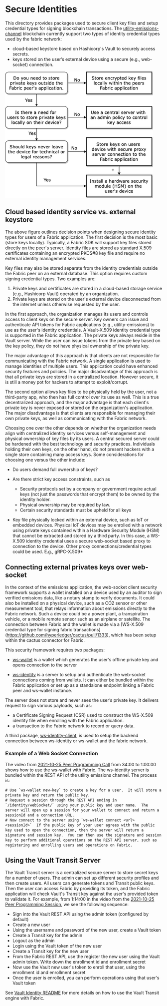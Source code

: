# Secure Identities
This directory provides packages used to secure client key files and setup credential types for signing blockchain transactions. The [utility-emissions-channel](../utility-emissions-channel) blockchain currently support two types of identity credential types used by the fabric network:
* cloud-based keystore based on Hashicorp's Vault to securely access secrets.
* keys stored on the user’s external device using a secure (e.g., web-socket) connection.


![Fabric keystore decision tree](decision-tree.png "Where to store fabric private keys?")

## Cloud based identity service vs. external keystore

The above figure outlines decision points when designing secure identity types for users of a Fabric application. The first decision is the most basic (store keys locally). Typically, a Fabric SDK will support key files stored directly on the peer's server. Identity files are stored as standard X.509 certificates containing an encrypted PKCS#8 key file and require no external identity management services.

Key files may also be stored separate from the identity credentials outside the Fabric peer on an external database. This option requires custom signing credential types. Two examples are:
1. Private keys and certificates are stored in a cloud-based storage service (e.g., Hashicorp Vault) operated by an organization.
2. Private keys are stored on the user's external device disconnected from the internet unless otherwise requested by the user.

In the first approach, the organization manages its users and controls access to client keys on the secure server. Key owners can issue and authenticate API tokens for Fabric applications (e.g., utility-emissions) to use as the user's identity credentials.  A Vault-X.509 identity credential type is supported in the Fabric application.  The private keys always reside in the Vault server.  While the user can issue tokens from the private key based on the key policy, they do not have physical ownership of the private key.

The major advantage of this approach is that clients are not responsible for communicating with the Fabric network. A single application is used to manage identities of multiple users.  This application could have enhanced security features and policies.  The major disadvantage of this approach is that all private keys are stored in a centralized location.  However secure, it is still a money pot for hackers to attempt to exploit/corrupt.

The second option allows key files to be physically held by the user, not a third-party app, who then has full control over its use as well.  This is a true decentralized approach, and the major advantage is that each client's private key is never exposed or stored on the organization's application.  The major disadvantage is that clients are responsible for managing their own private keys, as well as communicating with the Fabric network.  

Choosing one over the other depends on whether the organization needs align with centralized identity services versus self-management and physical ownership of key files by its users.  A central secured server could be hardened with the best technology and security practices.  Individuals holding their own keys, on the other hand, do not present hackers with a single store containing many access keys. Some considerations for choosing one versus the other include:

- Do users demand full ownership of keys?

- Are there strict key access constraints, such as

    * Security protocols set by a company or government require actual keys (not just the passwords that encrypt them) to be owned by the identity holder.
    * Physical ownership may be required by law.
    * Certain security standards must be upheld for all keys

- Key file physically locked within an external device, such as IoT or embedded devices.  Physical IoT devices may be enrolled with a network using private keys contained within a Hardware Security Module (HSM) that cannot be extracted and stored by a third party.  In this case, a WS-X.509 identity credential uses a secure web-socket based proxy to connection to the device.  Other proxy connections/credential types could be used. E.g., gRPC-X.509*


## Connecting external privates keys over web-socket

In the context of the emissions application, the web-socket client security framework supports a wallet installed on a device used by an auditor to sign verified emissions data, like a notary stamp to verify documents.  It could also be installed on a physical device, such as a CO2 sensor or other measurement tool, that relays information about emissions directly to the Fabric network.  Such a device could be a power plant, a transpiration vehicle, or a mobile remote sensor such as an airplane or satellite.  The connection between Fabric and the wallet is made via a [WS-X.509 credential type for signing fabric transactions] (https://github.com/hyperledger/cactus/pull/1333), which has been setup within the cactus connector for Fabric. 

This security framework requires two packages:

* [ws-wallet](./ws-wallet/README.md) is a wallet which generates the user's offline private key and opens connection to the server

* [ws-identity](./ws-identity/README.MD) is a server to setup and authenticate the web-socket connections coming from wallets.  It can either be bundled within the Fabric application or set up as a standalone endpoint linking a Fabric peer and ws-wallet instance.

The server does not store and never sees the user’s private key. It delivers request to sign various payloads, such as:

- a Certificate Signing Request (CSR) used to construct the WS-X.509 identity file when enrolling with the Fabric application. 
- a transaction to the Fabric network to record or query data.

A third package, [ws-identity-client](./ws-identity-client/README.md), is used to setup the backend connection between ws-identity or ws-wallet and the fabric network.

### Example of a Web Socket Connection

The video from [2021-10-25 Peer Programming Call](https://wiki.hyperledger.org/display/CASIG/2021-10-25+Peer+Programming+Call) from 34:00 to 1:00:00 shows how to use the ws-wallet with Fabric.  The ws-identity server is bundled within the REST API of the utility emissions channel.  The process is:

    # Use `ws-wallet new-key` to create a key for a user.  It will store a private key and return the public key.
    # Request a session through the REST API ending in `/identity/webSocket/` using your public key and user name.  The server will open up a session for your wallet to connect and return a sessionId and a connection URL.
    # Now connect to the server using `ws-wallet connect <url> <sessionId>`  If the public key of your user agrees with the public key used to open the connection, then the server will return a signature and session key.  You can then use the signature and session key to perform additional operations on the REST API server, such as registering and enrolling users and operations on Fabric.

## Using the Vault Transit Server

The Vault Transit server is a centralized secure server to store secret keys for a number of users.  The admin can set up different security profiles and then create users.  All users can generate tokens and Transit public keys.  Then the user can access Fabric by providing its token, and the Fabric application will check Vault's Transit key against the user's provided token to validate it.
For example, from 1:14:00 in the video from the [2021-10-25 Peer Programming Session](https://wiki.hyperledger.org/display/CASIG/2021-10-25+Peer+Programming+Call), we see the following sequence:

- Sign into the Vault REST API using the admin token (configured by default)
- Create a new user
- Using the username and password of the new user, create a Vault token
- Create a Transit key for the admin
- Logout as the admin
- Login using the Vault token of the new user
- Create a Transit key for the new user
- From the Fabric REST API, use the register the new user using the Vault admin token.  Write down the enrollment id and enrollment secret
- Now use the Vault new user's token to enroll that user, using the enrollment id and enrollment secret
- Once the user is enrolled, you can perform operations using that user's Vault token

See [Vault Identity README](vault-identity/README.md) for more details on how to use the Vault Transit engine with Fabric.